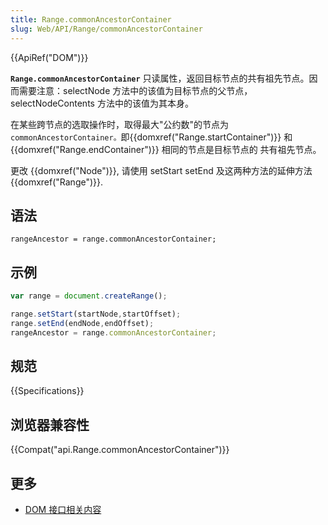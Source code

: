 ```yaml
---
title: Range.commonAncestorContainer
slug: Web/API/Range/commonAncestorContainer
---
```

{{ApiRef("DOM")}}

**`Range.commonAncestorContainer`** 只读属性，返回目标节点的共有祖先节点。因而需要注意：selectNode 方法中的该值为目标节点的父节点，selectNodeContents 方法中的该值为其本身。

在某些跨节点的选取操作时，取得最大"公约数"的节点为`commonAncestorContainer。`即{{domxref("Range.startContainer")}} 和 {{domxref("Range.endContainer")}} 相同的节点是目标节点的 共有祖先节点。

更改 {{domxref("Node")}}, 请使用 setStart setEnd 及这两种方法的延伸方法 {{domxref("Range")}}.

## 语法

```plain
rangeAncestor = range.commonAncestorContainer;
```

## 示例

```js
var range = document.createRange();

range.setStart(startNode,startOffset);
range.setEnd(endNode,endOffset);
rangeAncestor = range.commonAncestorContainer;
```

## 规范

{{Specifications}}

## 浏览器兼容性

{{Compat("api.Range.commonAncestorContainer")}}

## 更多

- [DOM 接口相关内容](/en-US/docs/DOM/DOM_Reference)
